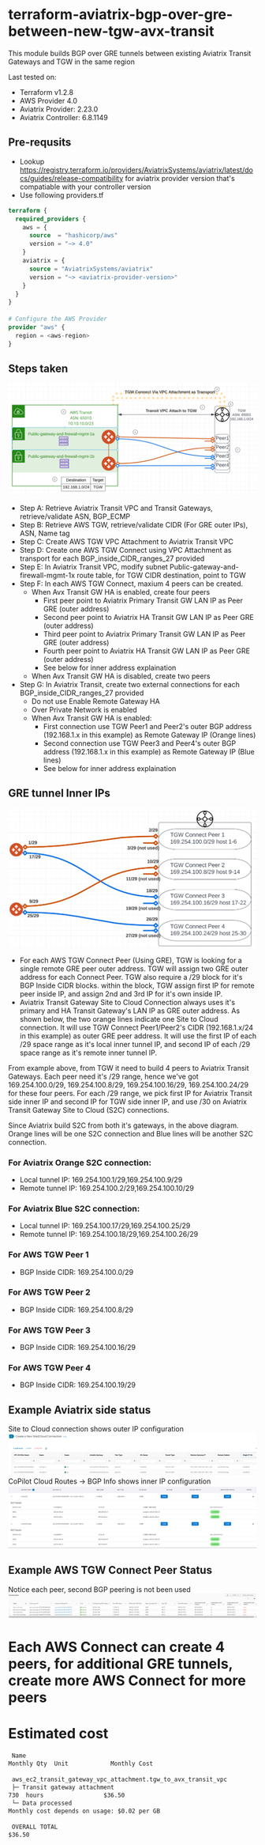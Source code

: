 # terraform-aviatrix-bgp-over-gre-between-new-tgw-avx-transit

This module builds BGP over GRE tunnels between existing Aviatrix Transit Gateways and TGW in the same region

Last tested on:
- Terraform v1.2.8
- AWS Provider 4.0
- Aviatrix Provider: 2.23.0
- Aviatrix Controller: 6.8.1149

## Pre-requsits

- Lookup https://registry.terraform.io/providers/AviatrixSystems/aviatrix/latest/docs/guides/release-compatibility for aviatrix provider version that's compatiable with your controller version
- Use following providers.tf
```terraform
terraform {
  required_providers {
    aws = {
      source  = "hashicorp/aws"
      version = "~> 4.0"
    }
    aviatrix = {
      source = "AviatrixSystems/aviatrix"
      version = "~> <aviatrix-provider-version>"
    }
  }
}

# Configure the AWS Provider
provider "aws" {
  region = <aws-region>
}
```

## Steps taken
![](20220913095913.png)  
- Step A: Retrieve Aviatrix Transit VPC and Transit Gateways, retrieve/validate ASN, BGP_ECMP
- Step B: Retrieve AWS TGW, retrieve/validate CIDR (For GRE outer IPs), ASN, Name tag
- Step C: Create AWS TGW VPC Attachment to Aviatrix Transit VPC
- Step D: Create one AWS TGW Connect using VPC Attachment as transport for each BGP_inside_CIDR_ranges_27 provided
- Step E: In Aviatrix Transit VPC, modify subnet Public-gateway-and-firewall-mgmt-1x route table, for TGW CIDR destination, point to TGW
- Step F: In each AWS TGW Connect, maxium 4 peers can be created.
  - When Avx Transit GW HA is enabled, create four peers
    - First peer point to Aviatrix Primary Transit GW LAN IP as Peer GRE (outer address)
    - Second peer point to Aviatrix HA Transit GW LAN IP as Peer GRE (outer address)
    - Third peer point to Aviatrix Primary Transit GW LAN IP as Peer GRE (outer address)
    - Fourth peer point to Aviatrix HA Transit GW LAN IP as Peer GRE (outer address)
    - See below for inner address explaination
  - When Avx Transit GW HA is disabled, create two peers
- Step G: In Aviatrix Transit, create two external connections for each BGP_inside_CIDR_ranges_27 provided
  - Do not use Enable Remote Gateway HA
  - Over Private Network is enabled
  - When Avx Transit GW HA is enabled:
    - First connection use TGW Peer1 and Peer2's outer BGP address (192.168.1.x in this example) as Remote Gateway IP (Orange lines)
    - Second connection use TGW Peer3 and Peer4's outer BGP address (192.168.1.x in this example) as Remote Gateway IP (Blue lines)
    - See below for inner address explaination



## GRE tunnel Inner IPs
![](20220913101944.png)  
* For each AWS TGW Connect Peer (Using GRE), TGW is looking for a single remote GRE peer outer address. TGW will assign two GRE outer address for each Connect Peer. TGW also require a /29 block for it's BGP Inside CIDR blocks. within the block, TGW assign first IP for remote peer inside IP, and assign 2nd and 3rd IP for it's own inside IP.
* Aviatrix Transit Gateway Site to Cloud Connection always uses it's primary and HA Transit Gateway's LAN IP as GRE outer address. As shown below, the two orange lines indicate one Site to Cloud connection. It will use TGW Connect Peer1/Peer2's CIDR (192.168.1.x/24 in this example) as outer GRE peer address. It will use the first IP of each /29 space range as it's local inner tunnel IP, and second IP of each /29 space range as it's remote inner tunnel IP.


From example above, from TGW it need to build 4 peers to Aviatrix Transit Gateways.
Each peer need it's /29 range, hence we've got 169.254.100.0/29, 169.254.100.8/29, 169.254.100.16/29, 169.254.100.24/29 for these four peers.
For each /29 range, we pick first IP for Aviatrix Transit side inner IP and second IP for TGW side inner IP, and use /30 on Aviatrix Transit Gateway Site to Cloud (S2C) connections.

Since Aviatrix build S2C from both it's gateways, in the above diagram. Orange lines will be one S2C connection and Blue lines will be another S2C connection.

### For Aviatrix Orange S2C connection:
* Local tunnel IP: 169.254.100.1/29,169.254.100.9/29
* Remote tunnel IP: 169.254.100.2/29,169.254.100.10/29

### For Aviatrix Blue S2C connection:
* Local tunnel IP: 169.254.100.17/29,169.254.100.25/29
* Remote tunnel IP: 169.254.100.18/29,169.254.100.26/29

### For AWS TGW Peer 1
* BGP Inside CIDR: 169.254.100.0/29

### For AWS TGW Peer 2
* BGP Inside CIDR: 169.254.100.8/29

### For AWS TGW Peer 3
* BGP Inside CIDR: 169.254.100.16/29

### For AWS TGW Peer 4
* BGP Inside CIDR: 169.254.100.19/29


## Example Aviatrix side status
Site to Cloud connection shows outer IP configuration
![](20220913100646.png)  
CoPilot Cloud Routes -> BGP Info shows inner IP configuration
![](20220913100539.png)  

## Example AWS TGW Connect Peer Status
Notice each peer, second BGP peering is not been used
![](20220913100248.png)


# Each AWS Connect can create 4 peers, for additional GRE tunnels, create more AWS Connect for more peers

# Estimated cost
```
 Name                                                             Monthly Qty  Unit            Monthly Cost

 aws_ec2_transit_gateway_vpc_attachment.tgw_to_avx_transit_vpc
 ├─ Transit gateway attachment                                            730  hours                 $36.50
 └─ Data processed                                              Monthly cost depends on usage: $0.02 per GB

 OVERALL TOTAL                                                                                       $36.50
 ```